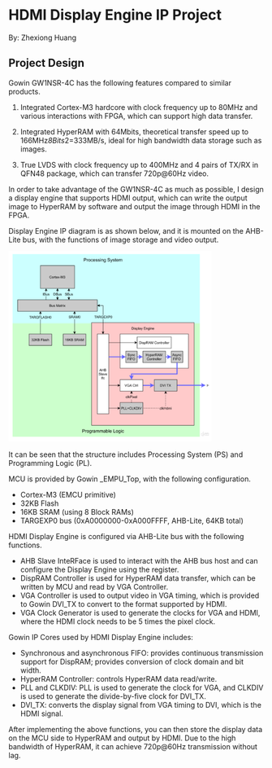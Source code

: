 # HDMI Display Engine IP Project

By: Zhexiong Huang

## Project Design

Gowin GW1NSR-4C has the following features compared to similar products.

1. Integrated Cortex-M3 hardcore with clock frequency up to 80MHz and various interactions with FPGA, which can support high data transfer.

2. Integrated HyperRAM with 64Mbits, theoretical transfer speed up to 166MHz*8Bits*2=333MB/s, ideal for high bandwidth data storage such as images.

3. True LVDS with clock frequency up to 400MHz and 4 pairs of TX/RX in QFN48 package, which can transfer 720p@60Hz video.

In order to take advantage of the GW1NSR-4C as much as possible, I design a display engine that supports HDMI output, which can write the output image to HyperRAM by software and output the image through HDMI in the FPGA.

Display Engine IP diagram is as shown below, and it is mounted on the AHB-Lite bus, with the functions of image storage and video output.

<img src="/projects/HDMI Display Engine IP Project/pic/pic (1).png" width= "400">

It can be seen that the structure includes Processing System (PS) and Programming Logic (PL).

MCU is provided by Gowin _EMPU_Top, with the following configuration. 

* Cortex-M3 (EMCU primitive)
* 32KB Flash
* 16KB SRAM (using 8 Block RAMs)
* TARGEXP0 bus (0xA0000000-0xA000FFFF, AHB-Lite, 64KB total) 

HDMI Display Engine is configured via AHB-Lite bus with the following functions.

* AHB Slave InteRFace is used to interact with the AHB bus host and can configure the Display Engine using the register.
* DispRAM Controller is used for HyperRAM data transfer, which can be written by MCU and read by VGA Controller.
* VGA Controller is used to output video in VGA timing, which is provided to Gowin DVI_TX to convert to the format supported by HDMI.
* VGA Clock Generator is used to generate the clocks for VGA and HDMI, where the HDMI clock needs to be 5 times the pixel clock.

Gowin IP Cores used by HDMI Display Engine includes:

* Synchronous and asynchronous FIFO: provides continuous transmission support for DispRAM; provides conversion of clock domain and bit width.
* HyperRAM Controller: controls HyperRAM data read/write.
* PLL and CLKDIV: PLL is used to generate the clock for VGA, and CLKDIV
is used to generate the divide-by-five clock for DVI_TX.
* DVI_TX: converts the display signal from VGA timing to DVI, which is the HDMI signal.

After implementing the above functions, you can then store the display data on the MCU side to HyperRAM and output by HDMI. Due to the high bandwidth of HyperRAM, it can achieve 720p@60Hz transmission without lag.
